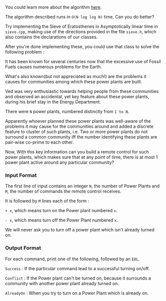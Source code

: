 You could learn more about the algorithm [here](https://en.wikipedia.org/wiki/Sieve_of_Eratosthenes).

The algorithm described runs in ```O(N log log N)``` time, Can you do better?

Try implementing the Sieve of Eratosthenes in Asymptotically linear time in ```sieve.cpp```, making use of the directions provided in the file ```sieve.h```, which also contains the declarations of our classes.

After you're done implementing these, you could use that class to solve the following problem : 

It has been known for several centuries now that the excessive use of Fossil Fuels causes numerous problems for the Earth.

What's also known(but not appreciated as much!) are the problems it causes for communities among which these power plants are built.

Ved was very enthusiastic towards helping people from these communities and observed an accidental, yet key feature about these power plants, during his brief stay in the Energy Department: 

There were ```N``` power plants, numbered distinctly from ```1 to N```.

Apparently whoever planned these power plants was well-aware of the problems it may cause for the communities around and added a discrete feature to cluster of such plants, i.e. Two or more power plants do not surround a common community iff the number identifying these plants are pair-wise co-prime to each other.

Now, With this key information can you build a remote control for such power plants, which makes sure that at any point of time, there is at most 1 power plant active around any particular community?

### Input Format


The first line of input contains an integer ```N```, the number of Power Plants and ```M```, the number of commands the remote control receives.

It is followed by ```M``` lines each of the form :

```+ x```, which means turn on the Power plant numbered ```x```.

``` - x ```, which means turn off the Power Plant numbered ```x```.

We will never ask you to turn off a power plant which isn't already turned on.

### Output Format

For each command, print one of the following, followed by an ```EOL```.

```Success``` : If the particular command lead to a successful turning on/off.

```Conflict``` : If the Power plant can't be turned on, because it surrounds a community with another power plant already turned on.

```AlreadyOn``` : When you try to turn on a Power Plant which is already on.
